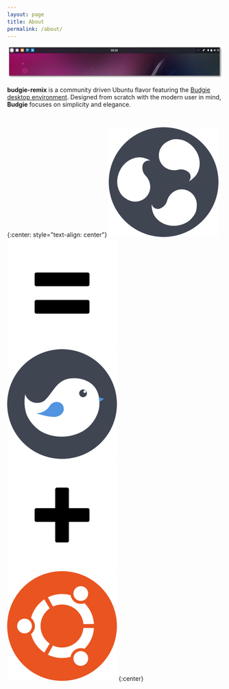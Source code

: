 ```yaml
---
layout: page
title: About
permalink: /about/
---
```


![Budgie desktop][budgie-screenie]

**budgie-remix** is a community driven Ubuntu flavor featuring the [Budgie desktop environment][budgie-home]. Designed from scratch with the modern user in mind, **Budgie** focuses on simplicity and elegance.

<br />

{:center: style="text-align: center"}
![budgie-remix Logo][budgie-remix-logo]
![equal icon][equal-icon]
![Budgie Logo][budgie-logo]
![plus icon][plus-icon]
![Ubuntu CoF][ubuntu-cof-logo]
{:center}


[budgie-home]: https://solus-project.com/budgie/ "Budgie desktop homepage on Solus Project website"

[budgie-screenie]: /assets/screenshots/budgie-desktop.png "Screenshot of Budgie desktop"
[budgie-remix-logo]: /assets/logos/budgie-remix-logo.svg "budgie-remix Logo"
[budgie-logo]: /assets/logos/budgie-optimized.svg "Budgie Logo"
[ubuntu-cof-logo]: /assets/logos/ubuntu-cof-logo.svg "Ubuntu CoF Logo"
[equal-icon]: /assets/logos/equal-icon.svg "Equal Icon"
[plus-icon]: /assets/logos/plus-icon.svg "Plus Icon"
